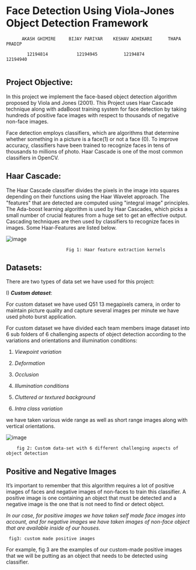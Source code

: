 #            Face Detection Using Viola-Jones Object Detection Framework


```
      AKASH GHIMIRE     BIJAY PARIYAR    KESHAV ADHIKARI      THAPA PRADIP

        12194814           12194945          12194874           12194940
        
```
## Project Objective:

In this project we implement the face-based object detection algorithm proposed by Viola and Jones (2001). This Project uses Haar Cascade technique along with adaBoost training system for face detection by taking hundreds of positive face images with respect to thousands of negative non-face images.  

Face detection employs classifiers, which are algorithms that determine whether something in a picture is a face(1) or not a face (0). To improve accuracy, classifiers have been trained to recognize faces in tens of thousands to millions of photo. Haar Cascade is one of the most common classifiers in OpenCV.     


## Haar Cascade:

The Haar Cascade classifier divides the pixels in the image into squares depending on their functions using the Haar Wavelet approach. The "features" that are detected are computed using "integral image" principles. The Ada-boost learning algorithm is used by Haar Cascades, which picks a small number of crucial features from a huge set to get an effective output. Cascading techniques are then used by classifiers to recognize faces in images. Some Haar-Features are listed below.

![image](https://user-images.githubusercontent.com/115747921/200088402-7dec1445-99e2-4dda-8299-e9f01257e665.png)
```
                       Fig 1: Haar feature extraction kernels
```

## Datasets:
There are two types of data set we have used for this project:

I) _**Custom dataset**_:
      
For custom dataset we have used Q51 13 megapixels camera, in order to maintain picture quality and capture several images per minute we have used photo burst application.
 
 For custom dataset we have divided each team members image dataset into 6 sub folders of 6 challenging aspects of object detection according to the variations and orientations and illumination conditions:


1) *Viewpoint variation*

2) *Deformation*

3) *Occlusion*

4) *Illumination conditions*

5) *Cluttered or textured background* 

6) *Intra class variation* 



we have taken various wide range as well as short range images along with vertical orientations.



![image](https://user-images.githubusercontent.com/115747921/200090177-f710acc8-34a0-4fc4-9059-ee90533feec3.png)
```
    fig 2: Custom data-set with 6 different challenging aspects of object detection
```


## **Positive and Negative Images**

It’s important to remember that this algorithm requires a lot of positive images of faces and negative images of non-faces to train this classifier. A positive image is one containing an object that must be detected and a negative image is the one that is not need to find or detect object.

*In our case, for positive images we have taken self made face images into account, and for negative images we have taken images of non-face object that are available inside of our houses*.

```
 fig3: custom made positive images
 ```
 
 For example, fig 3 are the examples of our custom-made positive images that we will be putting as an object that needs to be detected using classifier.

